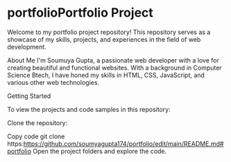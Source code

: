 # portfolioPortfolio Project
Welcome to my portfolio project repository! This repository serves as a showcase of my skills, projects, and experiences in the field of web development.

About Me
I'm  Soumuya Gupta, a passionate web developer with a love for creating beautiful and functional websites. With a background in Computer Science Btech, I have honed my skills in HTML, CSS, JavaScript, and various other web technologies.

Getting Started

To view the projects and code samples in this repository:

Clone the repository:

Copy code
git clone https:https://github.com/soumyagupta174/portfolio/edit/main/README.md#portfolio
Open the project folders and explore the code.
